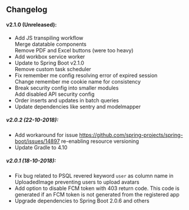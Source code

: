 ## Changelog

#### v2.1.0 (Unreleased):

- Add JS transpiling workflow  
  Merge datatable components  
  Remove PDF and Excel buttons (were too heavy)
- Add workbox service worker
- Update to Spring Boot v2.1.0  
  Remove custom task scheduler
- Fix remember me config resolving error of expired session  
  Change remember me cookie name for consistency
- Break security config into smaller modules  
  Add disabled API security config
- Order inserts and updates in batch queries
- Update dependencies like sentry and modelmapper

##### v2.0.2 (22-10-2018):

- Add workaround for issue https://github.com/spring-projects/spring-boot/issues/14897 re-enabling resource versioning
- Update Gradle to 4.10

##### v2.0.1 (18-10-2018):

- Fix bug related to PSQL revered keyword `user` as column name in UploadedImage preventing users to upload avatars
- Add option to disable FCM token with 403 return code. This code is generated if an FCM token is not generated from the registered app
- Upgrade dependencies to Spring Boot 2.0.6 and others
